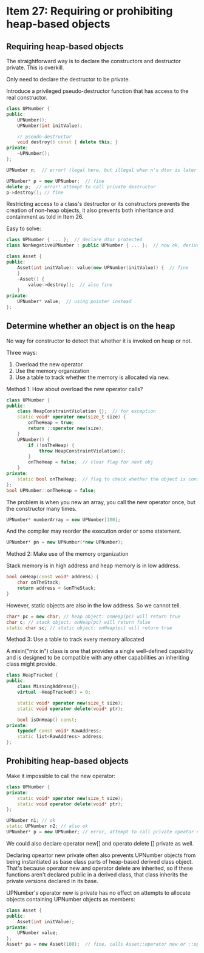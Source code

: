 # Item 27: Requiring or prohibiting heap-based objects

## Requiring heap-based objects

The straightforward way is to declare the constructors and destructor private. This is overkill.

Only need to declare the destructor to be private.

Introduce a privileged pseudo-destructor function that has access to the real constructor.

```c++
class UPNumber {
public:
    UPNumber();
    UPNumber(int initValue);

    // pseudo-destructor
    void destroy() const { delete this; }
private:
    ~UPNumber();
};

UPNumber n;  // error! (legal here, but illegal when n's dtor is later implicitly invokded)

UPNumber* p = new UPNumber;  // fine
delete p;  // error! attempt to call private destructor
p->destroy(); // fine
```

Restricting access to a class's destructor or its constructors prevents the creation of non-heap objects, it also
prevents both inheritance and containment as told in Item 26.

Easy to solve:
```c++
class UPNumber { ... };  // declare dtor protected
class NonNegativeUPNumber : public UPNumber { ... };  // now ok, derived classes have access to protected members

class Asset {
public:
    Asset(int initValue): value(new UPNumber(initValue)) {  // fine
    }
    ~Asset() {
        value->destroy();  // also fine
    }
private:
    UPNumber* value;  // using pointer instead
};
```

## Determine whether an object is on the heap

No way for constructor to detect that whether it is invoked on heap or not.

Three ways:

1. Overload the new operator
2. Use the memory organization
3. Use a table to track whether the memory is allocated via new.

Method 1: How about overload the new operator calls?

```c++
class UPNumber {
public: 
    class HeapConstraintViolation {};  // for exception 
    static void* operator new(size_t size) {
        onTheHeap = true;
        return ::operator new(size);
    }
    UPNumber() {
        if (!onTheHeap) {
            throw HeapConstraintViolation();
        }
        onTheHeap = false;  // clear flag for next obj
    }
private:
    static bool onTheHeap;  // flag to check whether the object is constructed on the heap
};
bool UPNumber::onTheHeap = false;
```

The problem is when you new an array, you call the new operator once, but the constructor many times.

```c++
UPNumber* numberArray = new UPNumber[100];
```

And the compiler may reorder the execution order or some statement.
```c++
UPNumber* pn = new UPNumber(*new UPNumber);
```

Method 2: Make use of the memory organization

Stack memory is in high address and heap memory is in low address.

```c++
bool onHeap(const void* address) {
    char onTheStack;
    return address < &onTheStack;
}
```
However, static objects are also in the low address. So we cannot tell.

```c++
char* pc = new char; // heap object: onHeap(pc) will return true
char c; // stack object: onHeap(pc) will return false
static char sc; // static object: onHeap(pc) will return true
```

Method 3: Use a table to track every memory allocated

A mixin("mix in") class is one that provides a single well-defined capability and is designed to be compatible with
any other capabilities an inheriting class might provide.

```c++
class HeapTracked {
public:
    class MissingAddress{};
    virtual ~HeapTracked() = 0;

    static void* operator new(size_t size);
    static void operator delete(void* ptr);

    bool isOnHeap() const;
private:
    typedef const void* RawAddress;
    static list<RawAddress> address;
};
```

## Prohibiting heap-based objects

Make it impossible to call the new operator:
```c++
class UPNumber {
private:
    static void* operator new(size_t size);
    static void operator delete(void* ptr);
};

UPNumber n1; // ok
static UPNumber n2; // also ok
UPNumber* p = new UPNumber; // error, attempt to call private opeator new
```
We could also declare operator new[] and operato delete [] private as well.

Declaring opeartor new private often also prevents UPNumber objects from being instantiated as base class parts
of heap-based derived class object. That's because operator new and operator delete are inherited, so if these
functions aren't declared public in a derived class, that class inherits the private versions declared in its base.

UPNumber's operator new is private has no effect on attempts to allocate objects containing UPNumber objects as members:
```c++
class Asset {
public:
    Asset(int initValue);
private:
    UPNumber value;
};
Asset* pa = new Asset(100);  // fine, calls Asset::operator new or ::operator new, not UPNumber::operator new
```
